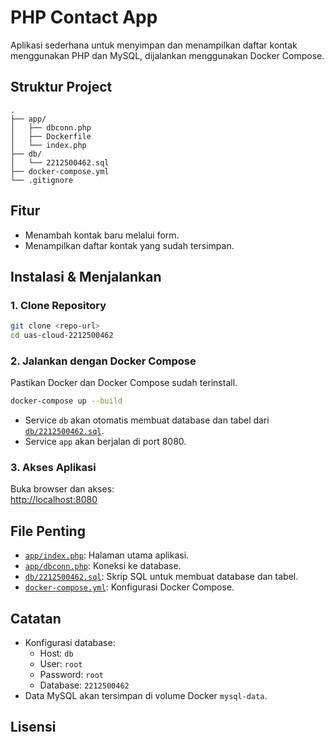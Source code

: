 # PHP Contact App

Aplikasi sederhana untuk menyimpan dan menampilkan daftar kontak menggunakan PHP dan MySQL, dijalankan menggunakan Docker Compose.

## Struktur Project

```
.
├── app/
│   ├── dbconn.php
│   ├── Dockerfile
│   └── index.php
├── db/
│   └── 2212500462.sql
├── docker-compose.yml
└── .gitignore
```

## Fitur

- Menambah kontak baru melalui form.
- Menampilkan daftar kontak yang sudah tersimpan.

## Instalasi & Menjalankan

### 1. Clone Repository

```sh
git clone <repo-url>
cd uas-cloud-2212500462
```

### 2. Jalankan dengan Docker Compose

Pastikan Docker dan Docker Compose sudah terinstall.

```sh
docker-compose up --build
```

- Service `db` akan otomatis membuat database dan tabel dari [`db/2212500462.sql`](db/2212500462.sql).
- Service `app` akan berjalan di port 8080.

### 3. Akses Aplikasi

Buka browser dan akses:  
[http://localhost:8080](http://localhost:8080)

## File Penting

- [`app/index.php`](app/index.php): Halaman utama aplikasi.
- [`app/dbconn.php`](app/dbconn.php): Koneksi ke database.
- [`db/2212500462.sql`](db/2212500462.sql): Skrip SQL untuk membuat database dan tabel.
- [`docker-compose.yml`](docker-compose.yml): Konfigurasi Docker Compose.

## Catatan

- Konfigurasi database:
  - Host: `db`
  - User: `root`
  - Password: `root`
  - Database: `2212500462`
- Data MySQL akan tersimpan di volume Docker `mysql-data`.

## Lisensi